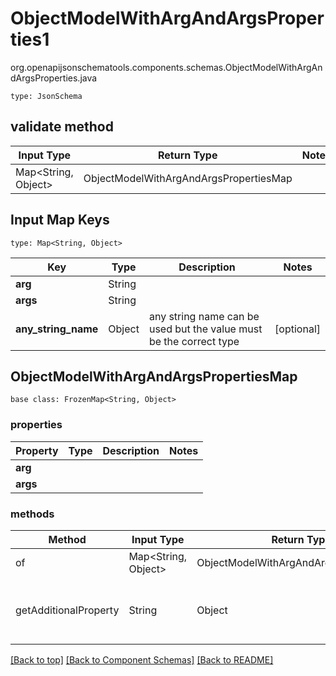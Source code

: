 # ObjectModelWithArgAndArgsProperties1
org.openapijsonschematools.components.schemas.ObjectModelWithArgAndArgsProperties.java
```
type: JsonSchema
```

## validate method
| Input Type | Return Type | Notes |
| ---------- | ----------- | ----- |
| Map<String, Object> | ObjectModelWithArgAndArgsPropertiesMap | |

## Input Map Keys
```
type: Map<String, Object>
```
Key | Type |  Description | Notes
------------ | ------------- | ------------- | -------------
**arg** | String |  |
**args** | String |  |
**any_string_name** | Object | any string name can be used but the value must be the correct type | [optional]

## ObjectModelWithArgAndArgsPropertiesMap
```
base class: FrozenMap<String, Object>
```

### properties
Property | Type | Description | Notes
-------- | ---- | ----------- | -----
**arg** |  |  |
**args** |  |  |

### methods
Method | Input Type | Return Type | Notes
------ | ---------- | ----------- | ------
of | Map<String, Object> | ObjectModelWithArgAndArgsPropertiesMap | a constructor
getAdditionalProperty | String | Object | provides type safety for additional properties

[[Back to top]](#top) [[Back to Component Schemas]](../../../README.md#Component-Schemas) [[Back to README]](../../../README.md)
